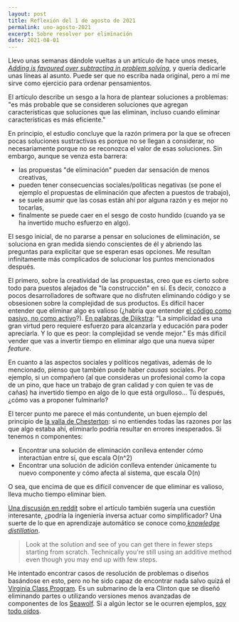 ```yaml
---
layout: post
title: Reflexión del 1 de agosto de 2021
permalink: uno-agosto-2021
excerpt: Sobre resolver por eliminación
date: 2021-08-01
---
```


Llevo unas semanas dándole vueltas a un artículo de hace unos meses, [*Adding is favoured over subtracting in problem solving*](https://www.nature.com/articles/d41586-021-00592-0), y quería dedicarle unas líneas al asunto. Puede ser que no escriba nada original, pero a mí me sirve como ejercicio para ordenar pensamientos.

El artículo describe un sesgo a la hora de plantear soluciones a problemas: "es más probable que se consideren soluciones que agregan características que soluciones que las eliminan, incluso cuando eliminar características es más eficiente."

En principio, el estudio concluye que la razón primera por la que se ofrecen pocas soluciones sustractivas es porque no se llegan a considerar, no necesariamente porque no se reconozca el valor de esas soluciones. Sin embargo, aunque se venza esta barrera:

- las propuestas "de eliminación" pueden dar sensación de menos creativas,
- pueden tener consecuencias sociales/políticas negativas (se pone el ejemplo el propuestas de eliminación que afecten a puestos de trabajo), 
- se suele asumir que las cosas están ahí por alguna razón y es mejor no tocarlas, 
- finalmente se puede caer en el sesgo de costo hundido (cuando ya se ha invertido mucho esfuerzo en algo).

El sesgo inicial, de no pararse a pensar en soluciones de eliminación, se soluciona en gran medida siendo conscientes de él y abriendo las preguntas para explicitar que se esperan esas opciones. Me resultan infinitamente más complicados de solucionar los puntos mencionados después.

El primero, sobre la creatividad de las propuestas, creo que es cierto sobre todo para puestos alejados de "la construcción" en sí. Es decir, conozco a pocos desarrolladores de software que no disfruten eliminando código y se obsesionen sobre la complejidad de sus productos. Es difícil hacer entender que eliminar algo es valioso (¿habría que entender [el código como pasivo, no como activo](https://saintgimp.org/2009/03/11/source-code-is-a-liability-not-an-asset/)?). [En palabras de Dijkstra](https://twitter.com/eferro/status/1419725773187993603): "La simplicidad es una gran virtud pero requiere esfuerzo para alcanzarla y educación para poder apreciarla. Y lo que es peor: la complejidad se vende mejor." Es más difícil vender que vas a invertir tiempo en eliminar algo que una nueva súper _feature_.

En cuanto a las aspectos sociales y políticos negativas, además de lo mencionado, pienso que también puede haber _causas_ sociales. Por ejemplo, si un compañero (al que consideras un profesional como la copa de un pino, que hace un trabajo de gran calidad y con quien te vas de cañas) ha invertido tiempo en algo de lo que está orgulloso... Tú después, ¿cómo vas a proponer fulminarlo?

El tercer punto me parece el más contundente, un buen ejemplo del principio de [la valla de Chesterton](https://fs.blog/2020/03/chestertons-fence/): si no entiendes todas las razones por las que algo estaba ahí, eliminarlo podría resultar en errores inesperados. Si tenemos n componentes:

- Encontrar una solución de eliminación conlleva entender cómo interactúan entre sí, que escala O(n^2)
- Encontrar una solución de adición conlleva entender únicamente tu nuevo componente y cómo afecta al sistema, que escala O(n)

O sea, que encima de que es difícil convencer de que eliminar es valioso, lleva mucho tiempo eliminar bien.

[Una discusión en reddit](https://www.reddit.com/r/engineering/comments/mt8u5i/adding_is_favoured_over_subtracting_in_problem/guyk4z3/?context=3) sobre el artículo también sugería una cuestión interesante, ¿podría la ingeniería inversa actuar como simplificador?  Una suerte de lo que en aprendizaje automático se conoce como[ _knowledge distillation_](https://en.wikipedia.org/wiki/Knowledge_distillation).

> Look at the solution and see of you can get there in fewer steps starting from scratch. Technically you're still using an additive method even though you may end up with few steps. 

He intentado encontrar casos de resolución de problemas o diseños basándose en esto, pero no he sido capaz de encontrar nada salvo quizá el [Virginia Class Program](https://en.wikipedia.org/wiki/Virginia-class_submarine). Es un submarino de la era Clinton que se diseñó eliminando partes o utilizando versiones menos avanzadas de componentes de los [Seawolf](https://en.wikipedia.org/wiki/Seawolf-class_submarine). Si a algún lector se le ocurren ejemplos, [soy todo oídos](https://twitter.com/raquelbars).